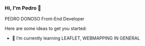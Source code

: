 ### Hi, I'm Pedro 👋

PEDRO DONOSO
Front-End Developer 

Here are some ideas to get you started:

- 🌱 I’m currently learning LEAFLET, WEBMAPPING IN GENERAL


